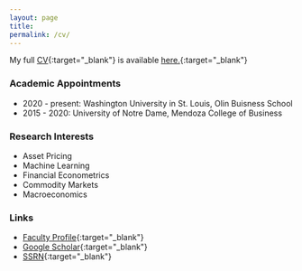 ```yaml
---
layout: page
title: 
permalink: /cv/
---
```


My full [CV](/cv.pdf){:target="_blank"} is available [here.](/cv.pdf){:target="_blank"}


### Academic Appointments
* 2020 - present: Washington University in St. Louis, Olin Buisness School
* 2015 - 2020: University of Notre Dame, Mendoza College of Business


### Research Interests
* Asset Pricing
* Machine Learning
* Financial Econometrics
* Commodity Markets
* Macroeconomics

### Links
* [Faculty Profile](https://olin.wustl.edu/EN-US/Faculty-Research/Faculty/Pages/FacultyDetail.aspx?username=andreasn){:target="_blank"}
* [Google Scholar](https://scholar.google.com/citations?user=ecA1RsEAAAAJ&hl=en){:target="_blank"}
* [SSRN](https://papers.ssrn.com/sol3/cf_dev/AbsByAuth.cfm?per_id=1210021){:target="_blank"}